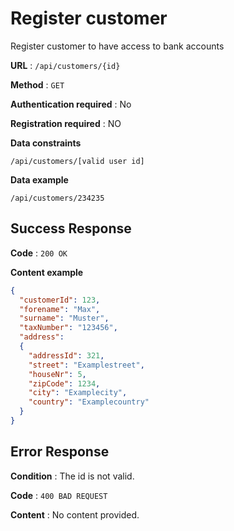 # Register customer

Register customer to have access to bank accounts

**URL** : `/api/customers/{id}`

**Method** : `GET`

**Authentication required** : No

**Registration required** : NO

**Data constraints**

`/api/customers/[valid user id]`

**Data example**

`/api/customers/234235`

## Success Response

**Code** : `200 OK`

**Content example**

```json
{
  "customerId": 123,
  "forename": "Max",
  "surname": "Muster",
  "taxNumber": "123456",
  "address":
  {
    "addressId": 321,
    "street": "Examplestreet",
    "houseNr": 5,
    "zipCode": 1234,
    "city": "Examplecity",
    "country": "Examplecountry"
  }
}
```

## Error Response

**Condition** : The id is not valid.

**Code** : `400 BAD REQUEST`

**Content** : No content provided.